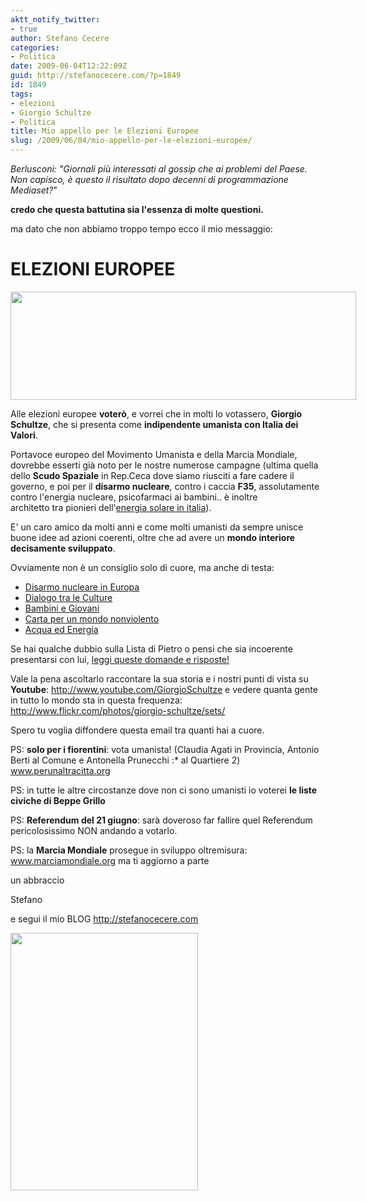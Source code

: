 ```yaml
---
aktt_notify_twitter:
- true
author: Stefano Cecere
categories:
- Politica
date: 2009-06-04T12:22:09Z
guid: http://stefanocecere.com/?p=1849
id: 1849
tags:
- elezioni
- Giorgio Schultze
- Politica
title: Mio appello per le Elezioni Europee
slug: /2009/06/04/mio-appello-per-le-elezioni-europee/
---
```


_Berlusconi: "Giornali più interessati al gossip che ai problemi del Paese. Non capisco, è questo il risultato dopo decenni di programmazione Mediaset?_"

**credo che questa battutina sia l'essenza di molte questioni.** 

ma dato che non abbiamo troppo tempo ecco il mio messaggio:

# ELEZIONI EUROPEE

<div class="csc-textpic csc-textpic-center csc-textpic-above">
  <div class="csc-textpic-imagewrap" style="width: 553px">
    <dl class="csc-textpic-image csc-textpic-lastcol" style="width: 553px">
      <dt>
        <a href="http://www.giorgioschultze.eu/cpe/index.php?option=com_content&view=article&id=81&Itemid=72&lang=en" target="_blank"><img src="http://www.krur.com/uploads/pics/vota_giorgio_schultze.jpg" border="0" alt="" width="553" height="173" /></a>
      </dt>
    </dl>
  </div>
</div>

Alle elezioni europee **voterò**, e vorrei che in molti lo votassero, **Giorgio Schultze**, che si presenta come **indipendente umanista con Italia dei Valori**.

Portavoce europeo del Movimento Umanista e della Marcia Mondiale, dovrebbe esserti già noto per le nostre numerose campagne (ultima quella dello **Scudo Spaziale** in Rep.Ceca dove siamo riusciti a fare cadere il governo, e poi per il **disarmo nucleare**, contro i caccia **F35**, assolutamente contro l'energia nucleare, psicofarmaci ai bambini.. è inoltre architetto tra pionieri dell'<a href="http://www.laescodelsole.com/" target="_blank">energia solare in italia</a>).

E' un caro amico da molti anni e come molti umanisti da sempre unisce buone idee ad azioni coerenti, oltre che ad avere un **mondo interiore decisamente sviluppato**.

Ovviamente non è un consiglio solo di cuore, ma anche di testa:

<ul class="menu">
  <li class="item81">
    <a href="http://www.giorgioschultze.eu/cpe/index.php?option=com_content&view=article&id=164&Itemid=81&lang=it" target="_blank"><span>Disarmo nucleare in Europa</span></a>
  </li>
  <li class="item82">
    <a href="http://www.giorgioschultze.eu/cpe/index.php?option=com_content&view=article&id=160&Itemid=82&lang=it" target="_blank"><span>Dialogo tra le Culture</span></a>
  </li>
  <li class="item83">
    <a href="http://www.giorgioschultze.eu/cpe/index.php?option=com_content&view=article&id=161&Itemid=83&lang=it" target="_blank"><span>Bambini e Giovani</span></a>
  </li>
  <li class="item84">
    <a href="http://www.giorgioschultze.eu/cpe/index.php?option=com_content&view=article&id=165&Itemid=84&lang=it" target="_blank"><span>Carta per un mondo nonviolento</span></a>
  </li>
  <li class="item85">
    <a href="http://www.giorgioschultze.eu/cpe/index.php?option=com_content&view=article&id=162&Itemid=85&lang=it" target="_blank"><span>Acqua ed Energia</span></a>
  </li>
</ul>

Se hai qualche dubbio sulla Lista di Pietro o pensi che sia incoerente presentarsi con lui, <a href="http://www.giorgioschultze.eu/cpe/index.php?option=com_content&view=category&layout=blog&id=48&Itemid=75&lang=en" target="_blank">leggi queste domande e risposte!</a>

Vale la pena ascoltarlo raccontare la sua storia e i nostri punti di vista su **Youtube**: <a href="http://www.youtube.com/GiorgioSchultze" target="_blank">http://www.youtube.com/GiorgioSchultze</a> e vedere quanta gente in tutto lo mondo sta in questa frequenza: <a href="http://www.flickr.com/photos/giorgio-schultze/sets/" target="_blank">http://www.flickr.com/photos/giorgio-schultze/sets/</a>

Spero tu voglia diffondere questa email tra quanti hai a cuore.

PS: **solo per i fiorentini**: vota umanista! (Claudia Agati in Provincia, Antonio Berti al Comune e Antonella Prunecchi :* al Quartiere 2) <a href="http://www.perunaltracitta.org" target="_blank">www.perunaltracitta.org</a>

PS: in tutte le altre circostanze dove non ci sono umanisti io voterei **le liste civiche di Beppe Grillo**

PS: **Referendum del 21 giugno**: sarà doveroso far fallire quel Referendum pericolosissimo NON andando a votarlo.

PS: la **Marcia Mondiale** prosegue in sviluppo oltremisura: <a href="http://www.marciamondiale.org" target="_blank">www.marciamondiale.org</a> ma ti aggiorno a parte

un abbraccio

Stefano

e segui il mio BLOG <a href="http://stefanocecere.com" target="_blank">http://stefanocecere.com</a>

<div class="csc-textpic csc-textpic-center csc-textpic-above">
  <div class="csc-textpic-imagewrap" style="width: 300px">
    <dl class="csc-textpic-image csc-textpic-lastcol" style="width: 300px">
      <dt>
        <a href="http://www.giorgioineuropa.it" target="_blank"><img src="http://www.krur.com/uploads/pics/manifesto_def1.jpg" border="0" alt="" width="300" height="412" /></a>
      </dt>
    </dl>
  </div>
</div>